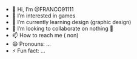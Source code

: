 - 👋 Hi, I’m @FRANCO91111
- 👀 I’m interested in games
- 🌱 I’m currently learning design (graphic design)
- 💞️ I’m looking to collaborate on nothing 🥱
- 📫 How to reach me ( non)
- 😄 Pronouns: ...
- ⚡ Fun fact: ...

<!---
FRANCO9111111/FRANCO9111111 is a ✨ special ✨ repository because its `README.md` (this file) appears on your GitHub profile.
You can click the Preview link to take a look at your changes.
--->
